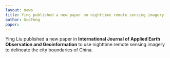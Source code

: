 ```yaml
---
layout: news
title: Ying published a new paper on nighttime remote sensing imagery 
author: Guofeng
paper: 
---
```


Ying Liu published a new paper in  **International Journal of Applied Earth
Observation and Geoinformation** to use nighttime remote sensing imagery to
delineate the city boundaries of China. 


